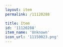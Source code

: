 ```yaml
---
layout: item
permalink: /11120288

title: Item
id: '11120288'
item_name: 'Unknown'
icon_url: '11150023.png'
---
```

